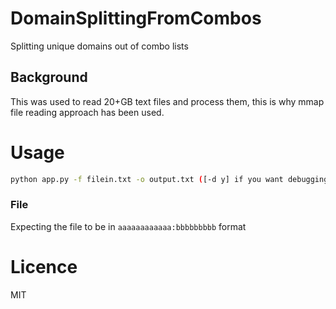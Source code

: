 # DomainSplittingFromCombos
Splitting unique domains out of combo lists

## Background
 This was used to read 20+GB text files and process them, this is why mmap file reading approach has been used.
 
# Usage

```sh
python app.py -f filein.txt -o output.txt ([-d y] if you want debugging)
```

### File
Expecting the file to be in ```aaaaaaaaaaaa:bbbbbbbbb``` format

# Licence 

MIT
